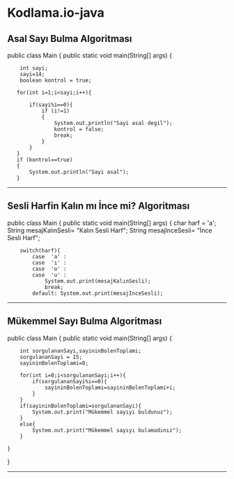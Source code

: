 # Kodlama.io-java
## Asal Sayı Bulma Algoritması

public class Main {
    public static void main(String[] args) {

        int sayi;
        sayi=14;
        boolean kontrol = true;

       for(int i=1;i<sayi;i++){

           if(sayi%i==0){
               if (i!=1)
               {
                   System.out.println("Sayi asal degil");
                   kontrol = false;
                   break;
               }
           }
       }
       if (kontrol==true)
       {
           System.out.println("Sayi asal");
       }
---

## Sesli Harfin Kalın mı İnce mi? Algoritması


public class Main {
    public static void main(String[] args) {
        char harf = 'a';
        String mesajKalınSesli= "Kalın Sesli Harf";
        String mesajInceSesli= "İnce Sesli Harf";

        switch(harf){
            case  'a' :
            case  'ı' :
            case  'o' :
            case  'u' :
                System.out.print(mesajKalınSesli);
                break;
            default: System.out.print(mesajInceSesli);

---

## Mükemmel Sayı Bulma Algoritması


public class Main {
    public static void main(String[] args) {

        int sorgulananSayi,sayininBolenToplami;
        sorgulananSayi = 15;
        sayininBolenToplami=0;

        for(int i=0;i<sorgulananSayi;i++){
            if(sorgulananSayi%i==0){
                sayininBolenToplami=sayininBolenToplami+i;
            }
        }
        if(sayininBolenToplami=sorgulananSayi){
            System.out.print("Mükemmel sayıyı buldunuz");
        }
        else{
            System.out.print("Mükemmel sayıyı bulamadınız");
        }

    }
}

-----

